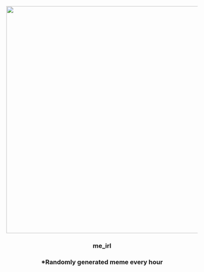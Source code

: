 <p align="center">
        <img src="https://i.redd.it/wzfp5610p6f91.jpg" width="600" height="600">
        </p>
        <h3 align="center">me_irl</h3>
        <h3 align="center">*Randomly generated meme every hour</h3>
    